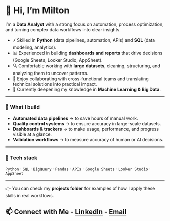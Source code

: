 # 👋 Hi, I’m Milton  

I’m a **Data Analyst** with a strong focus on automation, process optimization, and turning complex data workflows into clear insights.  

- ⚡ Skilled in **Python** (data pipelines, automation, APIs) and **SQL** (data modeling, analytics).  
- 📊 Experienced in building **dashboards and reports** that drive decisions (Google Sheets, Looker Studio, AppSheet).  
- 🔍 Comfortable working with **large datasets**, cleaning, structuring, and analyzing them to uncover patterns.  
- 🤝 Enjoy collaborating with cross-functional teams and translating technical solutions into practical impact.  
- 🌱 Currently deepening my knowledge in **Machine Learning & Big Data**.  

---

### 🔨 What I build
- **Automated data pipelines** → to save hours of manual work.  
- **Quality control systems** → to ensure accuracy in large-scale datasets.  
- **Dashboards & trackers** → to make usage, performance, and progress visible at a glance.  
- **Validation workflows** → to measure accuracy of human or AI decisions.  

---

### 🚀 Tech stack
`Python` · `SQL` · `BigQuery` · `Pandas` · `APIs` · `Google Sheets` · `Looker Studio` · `AppSheet`  

---

👉 You can check my **projects folder** for examples of how I apply these skills in real workflows.  

## 📫 Connect with Me - [LinkedIn](https://linkedin.com/in/milton-del-aguila-3076a9139) - [Email](mailto:miltondele@gmail.com)
